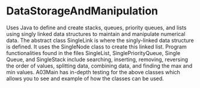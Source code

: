 # DataStorageAndManipulation
Uses Java to define and create stacks, queues, priority queues, and lists using singly linked data structures to maintain and manipulate numerical data.
The abstract class SingleLink is where the singly-linked data structure is defined. It uses the SingleNode class to create this linked list.
Program functionalities found in the files SingleList, SinglePriorityQueue, Single Queue, and SingleStack include searching, inserting, removing, reversing the order of values, splitting data, combining data, and finding the max and min values.
A03Main has in-depth testing for the above classes which allows you to see and example of how the classes can be used.
